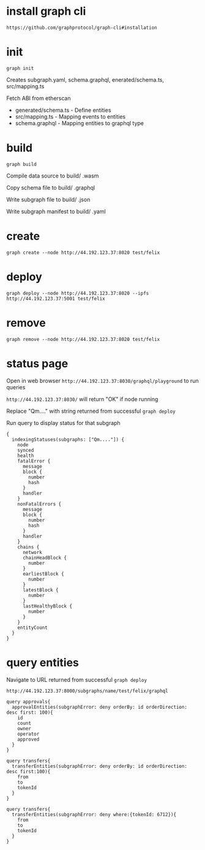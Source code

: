 # install graph cli
```https://github.com/graphprotocol/graph-cli#installation```

# init
```graph init```

  Creates subgraph.yaml, schema.graphql, enerated/schema.ts, src/mapping.ts
  

  Fetch ABI from etherscan


- generated/schema.ts - Define entities
- src/mapping.ts - Mapping events to entities 
- schema.graphql - Mapping entities to graphql type 

# build
```graph build```

Compile data source to build/ .wasm


Copy schema file to build/ .graphql


Write subgraph file to build/ .json


Write subgraph manifest to build/ .yaml


# create
```graph create --node http://44.192.123.37:8020 test/felix```

# deploy
```graph deploy --node http://44.192.123.37:8020 --ipfs http://44.192.123.37:5001 test/felix```

# remove
```graph remove --node http://44.192.123.37:8020 test/felix```

# status page
Open in web browser ```http://44.192.123.37:8030/graphql/playground``` to run queries

```http://44.192.123.37:8030/``` will return "OK" if node running

Replace "Qm...." with string returned from successful ```graph deploy```

Run query to display status for that subgraph
```
{
  indexingStatuses(subgraphs: ["Qm...."]) {
    node
    synced
    health
    fatalError {
      message
      block {
        number
        hash
      }
      handler
    }
    nonFatalErrors {
      message
      block {
        number
        hash
      }
      handler
    }
    chains {
      network
      chainHeadBlock {
        number
      }
      earliestBlock {
        number
      }
      latestBlock {
        number
      }
      lastHealthyBlock {
        number
      }
    }
    entityCount
  }
}
```

# query entities
Navigate to URL returned from successful ```graph deploy```


```http://44.192.123.37:8000/subgraphs/name/test/felix/graphql```


```
query approvals{
  approvalEntities(subgraphError: deny orderBy: id orderDirection: desc first: 100){
    id
    count
    owner
    operator
    approved
  }
}
```


```
query transfers{
  transferEntities(subgraphError: deny orderBy: id orderDirection: desc first:100){
    from
    to
    tokenId
  }
}
```


```
query transfers{
  transferEntities(subgraphError: deny where:{tokenId: 6712}){
    from
    to
    tokenId
  }
}
```